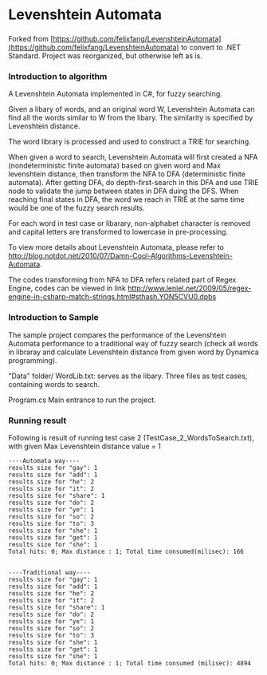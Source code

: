 # Levenshtein Automata
###

Forked from [https://github.com/felixfang/LevenshteinAutomata](https://github.com/felixfang/LevenshteinAutomata) to convert to .NET Standard. Project was reorganized, but otherwise left as is.

### Introduction to algorithm
A Levenshtein Automata implemented in C#, for fuzzy searching.

Given a libary of words, and an original word W, Levenshtein Automata can find all the words similar to W from the libary. The similarity is specified by Levenshtein distance.

The word library is processed and used to construct a TRIE for searching.

When given a word to search, Levenshtein Automata will first created a NFA (nondeterministic finite automata) based on given word and Max levenshtein distance, then transform the NFA to DFA (deterministic finite automata).
After getting DFA, do depth-first-search in this DFA and use TRIE node to validate the jump between states in DFA duing the DFS. When reaching final states in DFA, the word we reach in TRIE at the same time would be one of the fuzzy search results.

For each word in test case or libarary, non-alphabet character is removed and capital letters are transformed to lowercase in pre-processing.

To view more details about Levenshtein Automata, please refer to http://blog.notdot.net/2010/07/Damn-Cool-Algorithms-Levenshtein-Automata.

The codes transforming from NFA to DFA refers related part of Regex Engine, codes can be viewed in link
http://www.leniel.net/2009/05/regex-engine-in-csharp-match-strings.html#sthash.YON5CVU0.dpbs

### Introduction to Sample
The sample project compares the performance of the Levenshtein Automata performance to a traditional way of fuzzy search (check all words in libraray and calculate Levenshtein distance from given word by Dynamica programming).

"Data" folder/
	WordLib.txt: serves as the libary.
	Three files as test cases, containing words to search.
	
Program.cs
	Main entrance to run the project.

### Running result
Following is result of running test case 2 (TestCase_2_WordsToSearch.txt), with given Max Levenshtein distance value = 1

	----Automata way----
	results size for "gay": 1
	results size for "add": 1
	results size for "he": 2
	results size for "it": 2
	results size for "share": 1
	results size for "do": 2
	results size for "ye": 1
	results size for "so": 2
	results size for "to": 3
	results size for "she": 1
	results size for "get": 1
	results size for "she": 1
	Total hits: 0; Max distance : 1; Total time consumed(milisec): 166


	----Traditional way----
	results size for "gay": 1
	results size for "add": 1
	results size for "he": 2
	results size for "it": 2
	results size for "share": 1
	results size for "do": 2
	results size for "ye": 1
	results size for "so": 2
	results size for "to": 3
	results size for "she": 1
	results size for "get": 1
	results size for "she": 1
	Total hits: 0; Max distance : 1; Total time consumed (milisec): 4894


